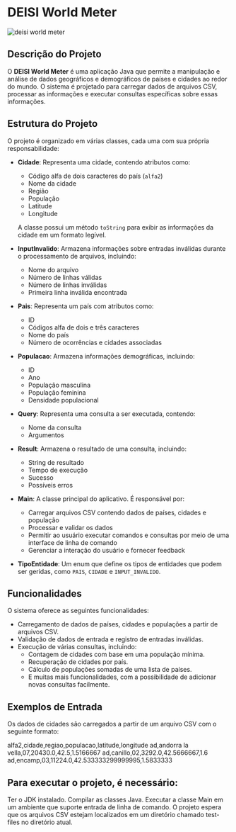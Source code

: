 # DEISI World Meter

![deisi world meter](https://github.com/user-attachments/assets/a79cb0d3-a603-4310-9878-1f0c6fc83f5d)

## Descrição do Projeto

O **DEISI World Meter** é uma aplicação Java que permite a manipulação e análise de dados geográficos e demográficos de países e cidades ao redor do mundo. O sistema é projetado para carregar dados de arquivos CSV, processar as informações e executar consultas específicas sobre essas informações.

## Estrutura do Projeto

O projeto é organizado em várias classes, cada uma com sua própria responsabilidade:

- **Cidade**: Representa uma cidade, contendo atributos como:
  - Código alfa de dois caracteres do país (`alfa2`)
  - Nome da cidade
  - Região
  - População
  - Latitude
  - Longitude
  
  A classe possui um método `toString` para exibir as informações da cidade em um formato legível.

- **InputInvalido**: Armazena informações sobre entradas inválidas durante o processamento de arquivos, incluindo:
  - Nome do arquivo
  - Número de linhas válidas
  - Número de linhas inválidas
  - Primeira linha inválida encontrada

- **Pais**: Representa um país com atributos como:
  - ID
  - Códigos alfa de dois e três caracteres
  - Nome do país
  - Número de ocorrências e cidades associadas

- **Populacao**: Armazena informações demográficas, incluindo:
  - ID
  - Ano
  - População masculina
  - População feminina
  - Densidade populacional

- **Query**: Representa uma consulta a ser executada, contendo:
  - Nome da consulta
  - Argumentos

- **Result**: Armazena o resultado de uma consulta, incluindo:
  - String de resultado
  - Tempo de execução
  - Sucesso
  - Possíveis erros

- **Main**: A classe principal do aplicativo. É responsável por:
  - Carregar arquivos CSV contendo dados de países, cidades e população
  - Processar e validar os dados
  - Permitir ao usuário executar comandos e consultas por meio de uma interface de linha de comando
  - Gerenciar a interação do usuário e fornecer feedback

- **TipoEntidade**: Um enum que define os tipos de entidades que podem ser geridas, como `PAIS`, `CIDADE` e `INPUT_INVALIDO`.

## Funcionalidades

O sistema oferece as seguintes funcionalidades:

- Carregamento de dados de países, cidades e populações a partir de arquivos CSV.
- Validação de dados de entrada e registro de entradas inválidas.
- Execução de várias consultas, incluindo:
  - Contagem de cidades com base em uma população mínima.
  - Recuperação de cidades por país.
  - Cálculo de populações somadas de uma lista de países.
  - E muitas mais funcionalidades, com a possibilidade de adicionar novas consultas facilmente.

## Exemplos de Entrada

Os dados de cidades são carregados a partir de um arquivo CSV com o seguinte formato:

alfa2,cidade,regiao,populacao,latitude,longitude
ad,andorra la vella,07,20430.0,42.5,1.5166667
ad,canillo,02,3292.0,42.5666667,1.6
ad,encamp,03,11224.0,42.533333299999995,1.5833333

## Para executar o projeto, é necessário:

Ter o JDK instalado.
Compilar as classes Java.
Executar a classe Main em um ambiente que suporte entrada de linha de comando.
O projeto espera que os arquivos CSV estejam localizados em um diretório chamado test-files no diretório atual.


